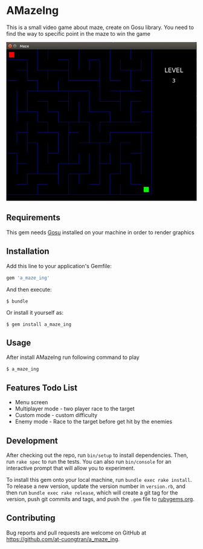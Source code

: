 # AMazeIng

This is a small video game about maze, create on Gosu library. You need to find the way to specific point in the maze to win the game

![](./images/cover.jpg?raw=true)

## Requirements

This gem needs [Gosu](https://www.libgosu.org/) installed on your machine in order to render graphics

## Installation

Add this line to your application's Gemfile:

```ruby
gem 'a_maze_ing'
```

And then execute:

    $ bundle

Or install it yourself as:

    $ gem install a_maze_ing

## Usage

After install AMazeIng run following command to play
  
    $ a_maze_ing

## Features Todo List

* Menu screen
* Multiplayer mode - two player race to the target
* Custom mode - custom difficulty
* Enemy mode - Race to the target before get hit by the enemies

## Development

After checking out the repo, run `bin/setup` to install dependencies. Then, run `rake spec` to run the tests. You can also run `bin/console` for an interactive prompt that will allow you to experiment.

To install this gem onto your local machine, run `bundle exec rake install`. To release a new version, update the version number in `version.rb`, and then run `bundle exec rake release`, which will create a git tag for the version, push git commits and tags, and push the `.gem` file to [rubygems.org](https://rubygems.org).

## Contributing

Bug reports and pull requests are welcome on GitHub at https://github.com/at-cuongtran/a_maze_ing.
